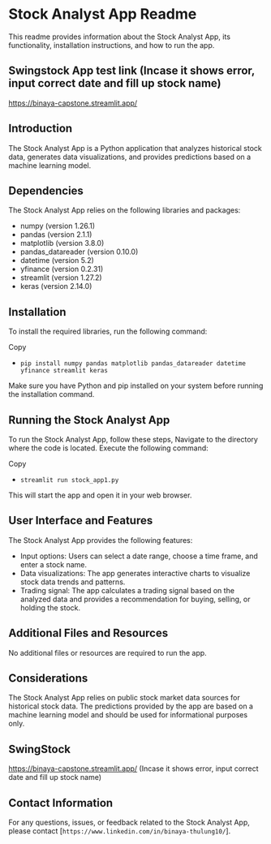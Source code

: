 # Stock Analyst App Readme

This readme provides information about the Stock Analyst App, its functionality, installation instructions, and how to run the app.

## Swingstock App test link (Incase it shows error, input correct date and fill up stock name)
https://binaya-capstone.streamlit.app/  

## Introduction
The Stock Analyst App is a Python application that analyzes historical stock data, generates data visualizations, and provides predictions based on a machine learning model.

## Dependencies
The Stock Analyst App relies on the following libraries and packages:

- numpy (version 1.26.1)
- pandas (version 2.1.1)
- matplotlib (version 3.8.0)
- pandas_datareader (version 0.10.0)
- datetime (version 5.2)
- yfinance (version 0.2.31)
- streamlit (version 1.27.2)
- keras (version 2.14.0)

## Installation
To install the required libraries, run the following command:

Copy
- ```pip install numpy pandas matplotlib pandas_datareader datetime yfinance streamlit keras```

Make sure you have Python and pip installed on your system before running the installation command.

## Running the Stock Analyst App
To run the Stock Analyst App, follow these steps,
Navigate to the directory where the code is located.
Execute the following command:

Copy
- ```streamlit run stock_app1.py```

This will start the app and open it in your web browser.

## User Interface and Features
The Stock Analyst App provides the following features:

- Input options: Users can select a date range, choose a time frame, and enter a stock name.
- Data visualizations: The app generates interactive charts to visualize stock data trends and patterns.
- Trading signal: The app calculates a trading signal based on the analyzed data and provides a recommendation for buying, selling, or holding the stock.

## Additional Files and Resources
No additional files or resources are required to run the app.

## Considerations
The Stock Analyst App relies on public stock market data sources for historical stock data.
The predictions provided by the app are based on a machine learning model and should be used for informational purposes only.

## SwingStock
https://binaya-capstone.streamlit.app/  (Incase it shows error, input correct date and fill up stock name)


## Contact Information
For any questions, issues, or feedback related to the Stock Analyst App, please contact [```https://www.linkedin.com/in/binaya-thulung10/```].

